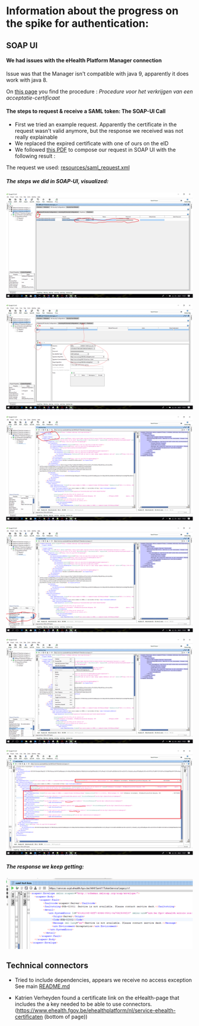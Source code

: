 # Information about the progress on the spike for authentication:

## SOAP UI

#### We had issues with the eHealth Platform Manager connection
Issue was that the Manager isn't compatible with java 9, apparently it does work with java 8.

On [this page](https://www.ehealth.fgov.be/ehealthplatform/nl/service-ehealth-certificaten) you find the procedure : _Procedure voor het verkrijgen van een acceptatie-certificaat_

#### The steps to request & receive a SAML token: The SOAP-UI Call

* First we tried an example request. Apparently the certificate in the request wasn't valid anymore, but the response we received was not really explainable
* We replaced the expired certificate with one of ours on the eID 
* We followed [this PDF](https://www.ehealth.fgov.be/ehealthplatform/nl/data/file/view/9301938c60ff0e2ed8adab52b3ad2d6d6b1079cc?name=STS_HolderOfKey-Cookbook%20v1-2-13042018.pdf ) to compose our request in SOAP UI with the following result :

The request we used: [resources/saml_request.xml](resources/saml_request.xml)

##### The steps we did in SOAP-UI, visualized:
![](resources/AddKeyStore.png)

![](resources/CreateSignature.png)

![](resources/removedSecurityTag.png)

![](resources/addStoreToProject.png)

![](resources/rightClick_applyWSConfig.png)

![](resources/Personal_trussmaker_attributes.png)

##### The response we keep getting:
![](resources/response.png)

## Technical connectors
* Tried to include dependencies, appears we receive no access exception
See main [README.md](README.md)

* Katrien Verheyden found a certificate link on the eHealth-page that includes the a key needed to be able to use connectors.  (https://www.ehealth.fgov.be/ehealthplatform/nl/service-ehealth-certificaten (bottom of page))